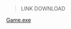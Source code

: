 > LINK DOWNLOAD
> 
[Game.exe](https://drive.google.com/file/d/1Gn2ibUT5UOgF6ryt3e_-nr7D_IM2q1xq/view?usp=sharing)
